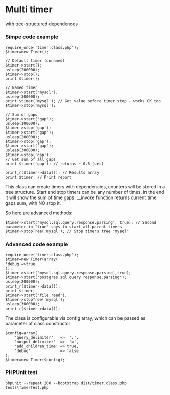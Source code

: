# Multi timer
with tree-structured dependences

### Simpe code example
```
require_once('timer.class.php');
$timer=new Timer();

// Default timer (unnamed)
$timer->start();
usleep(200000);
$timer->stop();
print $timer();

// Named timer
$timer->start('mysql');
usleep(300000);
print $timer('mysql'); // Get value before timer stop - works OK too
$timer->stop('mysql');

// Sum of gaps
$timer->start('gap');
usleep(100000);
$timer->stop('gap');
$timer->start('gap');
usleep(200000);
$timer->stop('gap');
$timer->start('gap');
usleep(300000);
$timer->stop('gap');
// Get sum of all gaps
print $timer('gap'); // returns ~ 0.6 (sec)

print_r($timer->data()); // Results array
print $timer; // Print report
```

This class can create timers with dependencies, counters will be stored in a tree structure.
Start and stop timers can be any number of times, in the end it will show the sum of time gaps.
__invoke function returns current time gaps sum, with NO stop it.

So here are advanced methods:
```
$timer->start('mysql.sql.query.response.parsing', true); // Second parameter in "true" says to start all parent-timers
$timer->stopTree('mysql'); // Stop timers tree "mysql"
```

### Advanced code example
```
require_once('timer.class.php');
$timer=new Timer(array(
'debug'=>true
));
$timer->start('mysql.sql.query.response.parsing',true);
$timer->start('postgres.sql.query.response.parsing');
usleep(200000);
print_r($timer->data());
print $timer;
$timer->start('file.read');
$timer->stopTree('mysql');
usleep(300000);
print_r($timer->data());
```

The class is configurable via config array, which can be passed as parameter of class constructor
```
$config=array(
    'query_delimiter'   =>  '.',
    'output_delimiter'  =>  '=',
    'add_children_time' => true,
    'debug'             => false
);
$timer=new Timer($config);
```

### PHPUnit test
	phpunit --repeat 200 --bootstrap dist/timer.class.php tests\TimerTest.php
